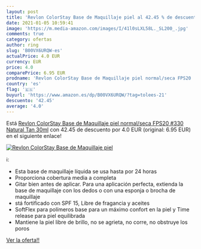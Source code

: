 ```yaml
---
layout: post
title: 'Revlon ColorStay Base de Maquillaje piel al 42.45 % de descuento'
date: 2021-01-05 10:59:41
image: 'https://m.media-amazon.com/images/I/41l0sLXL58L._SL200_.jpg'
comments: true
category: ofertas
author: ring
slug: 'B00VX6URQW-es'
actualPrice: 4.0 EUR
currency: EUR
price: 4.0
comparePrice: 6.95 EUR
prodname: 'Revlon ColorStay Base de Maquillaje piel normal/seca FPS20  #330 Natural Tan  30ml'
country: 'es'
flag: '🇪🇸'
buyurl: 'https://www.amazon.es/dp/B00VX6URQW/?tag=tolees-21'
descuento: '42.45'
average: '4.0'
---
```


Está [Revlon ColorStay Base de Maquillaje piel normal/seca FPS20  #330 Natural Tan  30ml](https://www.amazon.es/dp/B00VX6URQW/?tag=tolees-21) con 42.45 de descuento por 4.0 EUR (original: 6.95 EUR) en el siguiente enlace!

[![Revlon ColorStay Base de Maquillaje piel](https://m.media-amazon.com/images/I/41l0sLXL58L._SL200_.jpg)](https://www.amazon.es/dp/B00VX6URQW/?tag=tolees-21)

ℹ️:

- Esta base de maquillaje líquida se usa hasta por 24 horas
- Proporciona cobertura media a completa
- Gitar bien antes de aplicar. Para una aplicación perfecta, extienda la base de maquillaje con los dedos o con una esponja o brocha de maquillaje
- stá fortificado con SPF 15, Libre de fragancia y aceites
- SoftFlex para polímeros base para un máximo confort en la piel y Time release para piel equilibrada
- Mantiene la piel libre de brillo, no se agrieta, no corre, no obstruye los poros

[Ver la oferta!!](https://www.amazon.es/dp/B00VX6URQW/?tag=tolees-21)
